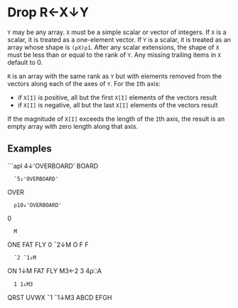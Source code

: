 <div style="display: none;">
  ↓
</div>






<h1 class="heading"><span class="name">Drop</span> <span class="command">R←X↓Y</span></h1>



`Y` may be any array.  `X` must be a simple scalar or vector of integers. If `X` is a scalar, it is treated as a one-element vector.  If `Y` is a scalar, it is treated as an array whose shape is `(⍴X)⍴1`. After any scalar extensions, the shape of `X` must be less than or equal to the rank of `Y`. Any missing trailing items in `X` default to 0.


`R` is an array with the same rank as `Y` but with elements removed from the vectors along each of the axes of `Y`. For the `I`th axis:

- if `X[I]` is positive, all but the first `X[I]` elements of the vectors result
- if `X[I]` is negative, all but the last `X[I]` elements of the vectors result


If the magnitude of `X[I]` exceeds the length of the `I`th axis, the result is an empty array with zero length along that axis.


<h2 class="example">Examples</h2>
```apl
      4↓'OVERBOARD'
BOARD
 
      ¯5↓'OVERBOARD'
OVER
 
      ⍴10↓'OVERBOARD'
0
 
      M
ONE
FAT
FLY
      0 ¯2↓M
O
F
F
 
      ¯2 ¯1↓M
ON
      1↓M
FAT
FLY
      M3←2 3 4⍴⎕A
 
      1 1↓M3
QRST
UVWX
      ¯1 ¯1↓M3
ABCD
EFGH
```


